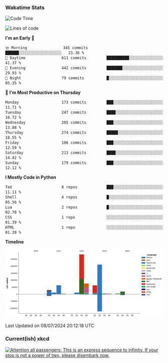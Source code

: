 ### Wakatime Stats
<!--START_SECTION:waka-->
![Code Time](http://img.shields.io/badge/Code%20Time-2%2C694%20hrs%2041%20mins-blue)

![Lines of code](https://img.shields.io/badge/From%20Hello%20World%20I%27ve%20Written-776.3%20thousand%20lines%20of%20code-blue)

**I'm an Early 🐤** 

```text
🌞 Morning                345 commits         ██████░░░░░░░░░░░░░░░░░░░   23.36 % 
🌆 Daytime                611 commits         ██████████░░░░░░░░░░░░░░░   41.37 % 
🌃 Evening                442 commits         ███████░░░░░░░░░░░░░░░░░░   29.93 % 
🌙 Night                  79 commits          █░░░░░░░░░░░░░░░░░░░░░░░░   05.35 % 
```
📅 **I'm Most Productive on Thursday** 

```text
Monday                   173 commits         ███░░░░░░░░░░░░░░░░░░░░░░   11.71 % 
Tuesday                  247 commits         ████░░░░░░░░░░░░░░░░░░░░░   16.72 % 
Wednesday                205 commits         ███░░░░░░░░░░░░░░░░░░░░░░   13.88 % 
Thursday                 274 commits         █████░░░░░░░░░░░░░░░░░░░░   18.55 % 
Friday                   186 commits         ███░░░░░░░░░░░░░░░░░░░░░░   12.59 % 
Saturday                 213 commits         ████░░░░░░░░░░░░░░░░░░░░░   14.42 % 
Sunday                   179 commits         ███░░░░░░░░░░░░░░░░░░░░░░   12.12 % 
```


**I Mostly Code in Python** 

```text
TeX                      8 repos             ███░░░░░░░░░░░░░░░░░░░░░░   11.11 % 
Shell                    4 repos             █░░░░░░░░░░░░░░░░░░░░░░░░   05.56 % 
Lua                      2 repos             █░░░░░░░░░░░░░░░░░░░░░░░░   02.78 % 
CSS                      1 repo              ░░░░░░░░░░░░░░░░░░░░░░░░░   01.39 % 
HTML                     1 repo              ░░░░░░░░░░░░░░░░░░░░░░░░░   01.39 % 
```



**Timeline**

![Lines of Code chart](https://raw.githubusercontent.com/joshuajeschek/joshuajeschek/main/assets/bar_graph.png)


 Last Updated on 08/07/2024 20:12:18 UTC
<!--END_SECTION:waka-->

### Current(ish) xkcd
<a id="xkcd-a" title="Attention all passengers: This is an express sequence to infinity. If your stop is not a power of two, please disembark now." href="https://www.xkcd.com" target="_blank">
        <img align="center" id="xkcd-img" src="https://imgs.xkcd.com/comics/number_line_branch.png" alt="Attention all passengers: This is an express sequence to infinity. If your stop is not a power of two, please disembark now." height=300 />
</a>
